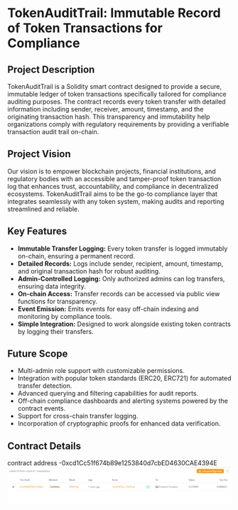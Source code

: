 # TokenAuditTrail: Immutable Record of Token Transactions for Compliance

## Project Description
TokenAuditTrail is a Solidity smart contract designed to provide a secure, immutable ledger of token transactions specifically tailored for compliance auditing purposes. The contract records every token transfer with detailed information including sender, receiver, amount, timestamp, and the originating transaction hash. This transparency and immutability help organizations comply with regulatory requirements by providing a verifiable transaction audit trail on-chain.

## Project Vision
Our vision is to empower blockchain projects, financial institutions, and regulatory bodies with an accessible and tamper-proof token transaction log that enhances trust, accountability, and compliance in decentralized ecosystems. TokenAuditTrail aims to be the go-to compliance layer that integrates seamlessly with any token system, making audits and reporting streamlined and reliable.

## Key Features
- **Immutable Transfer Logging:** Every token transfer is logged immutably on-chain, ensuring a permanent record.
- **Detailed Records:** Logs include sender, recipient, amount, timestamp, and original transaction hash for robust auditing.
- **Admin-Controlled Logging:** Only authorized admins can log transfers, ensuring data integrity.
- **On-chain Access:** Transfer records can be accessed via public view functions for transparency.
- **Event Emission:** Emits events for easy off-chain indexing and monitoring by compliance tools.
- **Simple Integration:** Designed to work alongside existing token contracts by logging their transfers.

## Future Scope
- Multi-admin role support with customizable permissions.
- Integration with popular token standards (ERC20, ERC721) for automated transfer detection.
- Advanced querying and filtering capabilities for audit reports.
- Off-chain compliance dashboards and alerting systems powered by the contract events.
- Support for cross-chain transfer logging.
- Incorporation of cryptographic proofs for enhanced data verification.

## Contract Details
contract address -0xcd1Cc51f674b89e1253840d7cbED4630CAE4394E
![alt text](image-1.png)
